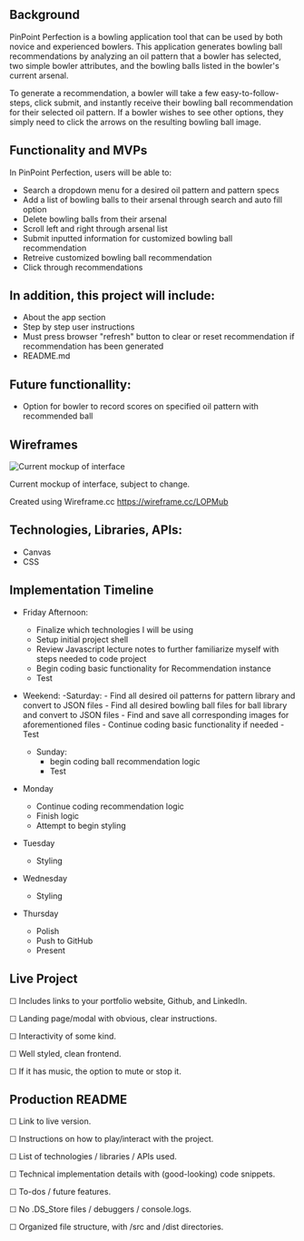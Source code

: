 
## Background
    
PinPoint Perfection is a bowling application tool that can be used by both novice and experienced bowlers.
This application generates bowling ball recommendations by analyzing an oil pattern that a bowler has selected, 
two simple bowler attributes, and the bowling balls listed in the bowler's current arsenal.

To generate a recommendation, a bowler will take a few easy-to-follow-steps, click submit, and instantly receive their bowling ball recommendation for their selected oil pattern. If a bowler wishes to see other options, they simply need to click the arrows on the resulting bowling ball image.


## Functionality and MVPs

In PinPoint Perfection, users will be able to: 
- Search a dropdown menu for a desired oil pattern and pattern specs
- Add a list of bowling balls to their arsenal through search and auto fill option 
- Delete bowling balls from their arsenal 
- Scroll left and right through arsenal list 
- Submit inputted information for customized bowling ball recommendation 
- Retreive customized bowling ball recommendation 
- Click through recommendations 

## In addition, this project will include:
- About the app section 
- Step by step user instructions
- Must press browser "refresh" button to clear or reset recommendation if recommendation has been generated 
- README.md
   
## Future functionallity:
- Option for bowler to record scores on specified oil pattern with recommended ball 
   

## Wireframes

![Current mockup of interface](./image/<pinpoint_perfection>.png)


Current mockup of interface, subject to change. 

Created using Wireframe.cc
https://wireframe.cc/LOPMub


## Technologies, Libraries, APIs: 
- Canvas
- CSS


## Implementation Timeline

- Friday Afternoon:
    - Finalize which technologies I will be using 
    - Setup initial project shell
    - Review Javascript lecture notes to further familiarize myself with steps needed to code project 
    - Begin coding basic functionality for Recommendation instance 
    - Test 

- Weekend: 
    -Saturday: 
        - Find all desired oil patterns for pattern library and convert to JSON files
        - Find all desired bowling ball files for ball library and convert to JSON files
        - Find and save all corresponding images for aforementioned files 
        - Continue coding basic functionality if needed 
        - Test 
    - Sunday:
        - begin coding ball recommendation logic 
        - Test

- Monday 
    - Continue coding recommendation logic
    - Finish logic 
    - Attempt to begin styling 

- Tuesday
    - Styling 

- Wednesday 
    - Styling 

- Thursday 
    - Polish
    - Push to GitHub 
    - Present 


## Live Project

☐ Includes links to your portfolio website, Github, and LinkedIn.

☐ Landing page/modal with obvious, clear instructions.

☐ Interactivity of some kind.

☐ Well styled, clean frontend.

☐ If it has music, the option to mute or stop it.


## Production README

☐ Link to live version.

☐ Instructions on how to play/interact with the project.

☐ List of technologies / libraries / APIs used.

☐ Technical implementation details with (good-looking) code snippets.

☐ To-dos / future features.

☐ No .DS_Store files / debuggers / console.logs.

☐ Organized file structure, with /src and /dist directories.